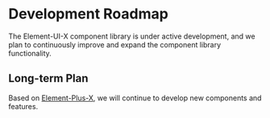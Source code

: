 # Development Roadmap

The Element-UI-X component library is under active development, and we plan to continuously improve and expand the component library functionality.

## Long-term Plan

Based on [Element-Plus-X](https://element-plus-x.com/), we will continue to develop new components and features.
